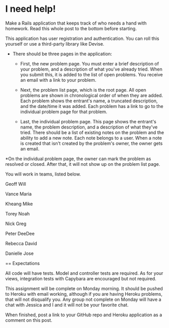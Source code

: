 # I need help!
Make a Rails application that keeps track of who needs a hand with homework. Read this whole post to the bottom before starting.

This application has user registration and authentication. You can roll this yourself or use a third-party library like Devise.

* There should be three pages in the application:

    * First, the new problem page. You must enter a brief description of your problem, and a description of what you've already tried. When you submit this, it is added to the list of open problems. You receive an email with a link to your problem.

    * Next, the problem list page, which is the root page. All open problems are shown in chronological order of when they are added. Each problem shows the entrant's name, a truncated description, and the date/time it was added. Each problem has a link to go to the individual problem page for that problem.

    * Last, the individual problem page. This page shows the entrant's name, the problem description, and a description of what they've tried. There should be a list of existing notes on the problem and the ability to add a new note. Each note belongs to a user. When a note is created that isn't created by the problem's owner, the owner gets an email.

*On the individual problem page, the owner can mark the problem as resolved or closed. After that, it will not show up on the problem list page.

You will work in teams, listed below.

Geoff
Will

Vance
Maria

Kheang
Mike

Torey
Noah

Nick
Greg

Peter
DeeDee

Rebecca
David

Danielle
Jose

== Expectations

All code will have tests. Model and controller tests are required. As for your views, integration tests with Capybara are encouraged but not required.

This assignment will be complete on Monday morning. It should be pushed to Heroku with email working, although if you are having Heroku problems, that will not disqualify you. Any group not complete on Monday will have a chat with Jessica and I and it will not be your favorite chat.

When finished, post a link to your GitHub repo and Heroku application as a comment on this post.
